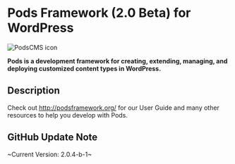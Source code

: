 # Pods Framework (2.0 Beta) for WordPress
![PodsCMS icon](http://podsframework.org/wp-content/themes/pods/images/logo-pods-header.png)

**Pods is a development framework for creating, extending, managing, and deploying customized content types in WordPress.**

## Description

Check out <http://podsframework.org/> for our User Guide and many other resources to help you develop with Pods.

## GitHub Update Note
~Current Version: 2.0.4-b-1~